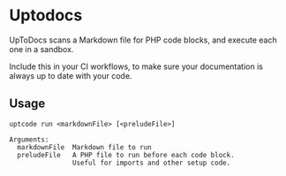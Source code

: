 # Uptodocs

UpToDocs scans a Markdown file for PHP code blocks, and execute each one in a sandbox. 

Include this in your CI workflows, to make sure your documentation is always up to date with your code.

## Usage

```
uptcode run <markdownFile> [<preludeFile>]

Arguments:
  markdownFile  Markdown file to run
  preludeFile   A PHP file to run before each code block. 
                Useful for imports and other setup code.
```


